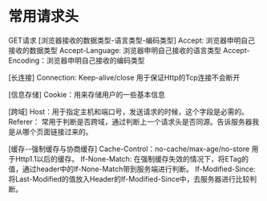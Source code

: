 # 常用请求头
GET请求
[浏览器接收的数据类型-语言类型-编码类型]
Accept: 浏览器申明自己接收的数据类型
Accept-Language: 浏览器申明自己接收的语言类型
Accept-Encoding：浏览器申明自己接收的编码类型

[长连接]
Connection: Keep-alive/close 用于保证Http的Tcp连接不会断开

[信息存储]
Cookie：用来存储用户的一些基本信息

[跨域]
Host：用于指定主机和端口号，发送请求的时候，这个字段是必需的。
Referer： 常用于判断是否跨域，通过判断上一个请求头是否同源。告诉服务器我是从哪个页面链接过来的。

[缓存--强制缓存与协商缓存]
Cache-Control：no-cache/max-age/no-store 用于Http1.1以后的缓存。
If-None-Match: 在强制缓存失效的情况下，将ETag的值，通过header中的If-None-Match带到服务端进行判断。
If-Modified-Since: 将Last-Modified的值放入Header的If-Modified-Since中，去服务器进行比较判断。
